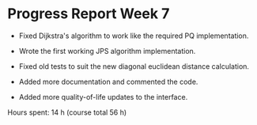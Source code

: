# Progress Report Week 7

- Fixed Dijkstra's algorithm to work like the required PQ implementation.

- Wrote the first working JPS algorithm implementation.

- Fixed old tests to suit the new diagonal euclidean distance calculation.

- Added more documentation and commented the code.

- Added more quality-of-life updates to the interface.

Hours spent: 14 h (course total 56 h)
